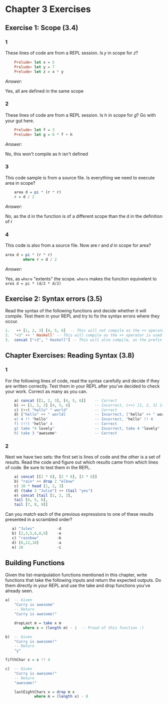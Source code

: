 # Chapter 3 Exercises

## Exercise 1: Scope (3.4)

### 1

These lines of code are from a REPL session. Is 𝑦 in scope for 𝑧?

```haskell
    Prelude> let x = 5
    Prelude> let y = 7
    Prelude> let z = x * y
```
*Answer:*

Yes, all are defined in the same scope

### 2

These lines of code are from a REPL session. Is ℎ in scope for 𝑔? Go with your gut here.

```haskell
    Prelude> let f = 3
    Prelude> let g = 6 * f + h
```

*Answer:*

No, this won't compile as h isn't defined

### 3

This code sample is from a source file. Is everything we need to execute area in scope?

```haskell
    area d = pi * (r * r)
    r = d / 2
```

*Answer:*

No, as the d in the function is of a different scope than the d in the definition of r

### 4

This code is also from a source file. Now are 𝑟 and 𝑑 in scope for area?
```haskell
area d = pi * (r * r)
        where r = d / 2
```
*Answer:*

Yes, as  ```where``` "extents" the scope. ```where``` makes the funciton equivelent to ```area d = pi * (d/2 * d/2)```



## Exercise 2: Syntax errors (3.5)

Read the syntax of the following functions and decide whether it will compile. Test them in your REPL and try to fix the syntax errors where they occur.
```haskell
1.   ++ [1, 2, 3] [4, 5, 6]  -- This will not compile as the ++ operator is not prefix in this context
2.  '<3' ++ ' Haskell' -- This will compile as the ++ operator is used correctly and both items are of the same time (charlists)
3.  concat ["<3", " Haskell"] -- This will also compile, as the prefix concat is used correctly, and both items are of the same type

```

## Chapter Exercises: Reading Syntax (3.8)

### 1

For the following lines of code, read the syntax carefully and decide if they are written correctly. Test them in your REPL after you’ve decided to check your work. Correct as many as you can.

```haskell
    a) concat [[1, 2, 3], [4, 5, 6]]    -- Correct
    b) ++ [1, 2, 3] [4, 5, 6]           -- Incorrect, (++) [1, 2, 3] [4, 5, 6]
    c) (++) "hello" " world"            -- Correct
    d) ["hello" ++ " world]             -- Incorrect, ["hello" ++ " world"]
    e) 4 !! "hello"                     -- Incorrect, "hello" !! 4
    f) (!!) "hello" 4                   -- Correct
    g) take "4 lovely"                  -- Incorrect, take 4 "lovely"
    h) take 3 "awesome"                 -- Correct
```
### 2

Next we have two sets: the first set is lines of code and the other is a set of results. Read the code and figure out which results came from which lines of code. Be sure to test them in the REPL.
```haskell
    a) concat [[1 * 6], [2 * 6], [3 * 6]]
    b) "rain" ++ drop 2 "elbow"
    c) 10 * head [1, 2, 3]
    d) (take 3 "Julie") ++ (tail "yes")
    e) concat [tail [1, 2, 3],
    tail [4, 5, 6],
    tail [7, 8, 9]]
```

Can you match each of the previous expressions to one of these results presented in a scrambled order?
 ```haskell
    a) "Jules"          -d
    b) [2,3,5,6,8,9]    -e
    c) "rainbow"        -b
    d) [6,12,18]        -a
    e) 10               -c
```

## Building Functions

Given the list-manipulation functions mentioned in this chapter, write functions that take the following inputs and return the expected outputs. Do them directly in your REPL and use the take and drop functions you’ve already seen.

```haskell
a)  -- Given
    "Curry is awesome"
    -- Return
    "Curry is awesome!"
```
```haskell
    dropLast m = take x m
        where x = (length m) - 1  -- Proud of this function :)
```
```haskell
b)  -- Given
    "Curry is awesome!"
    -- Return
    "y"
```
```haskell
fifthChar x = x !! 4
```
```haskell
c)  -- Given
    "Curry is awesome!"
    -- Return
    "awesome!"
```
```haskell
    lastEightChars x = drop m x
             where m = (length x) - 8 
```